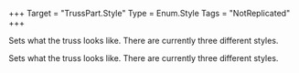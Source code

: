 +++
Target = "TrussPart.Style"
Type = Enum.Style
Tags = "NotReplicated"
+++

Sets what the truss looks like. There are currently three different styles.	Sets what the truss looks like. There are currently three different styles.